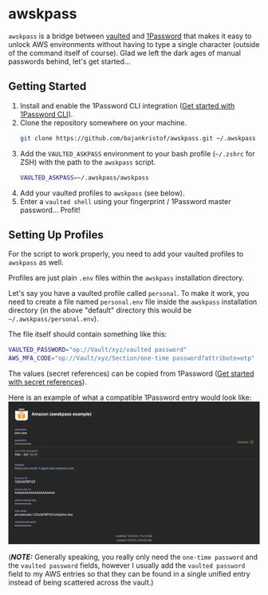 # awskpass
`awskpass` is a bridge between [vaulted](https://github.com/miquella/vaulted) and [1Password](https://1password.com/) that makes it easy to unlock AWS environments without having to type a single character (outside of the command itself of course). Glad we left the dark ages of manual passwords behind, let's get started...

## Getting Started
1. Install and enable the 1Password CLI integration ([Get started with 1Password CLI](https://developer.1password.com/docs/cli/get-started/)).
2. Clone the repository somewhere on your machine.
    ```bash
    git clone https://github.com/bajankristof/awskpass.git ~/.awskpass
    ```
3. Add the `VAULTED_ASKPASS` environment to your bash profile (`~/.zshrc` for ZSH) with the path to the `awskpass` script.
    ```bash
    VAULTED_ASKPASS=~/.awskpass/awskpass
    ```
4. Add your vaulted profiles to `awskpass` (see below).
5. Enter a `vaulted shell` using your fingerprint / 1Password master password... Profit!

## Setting Up Profiles
For the script to work properly, you need to add your vaulted profiles to `awskpass` as well.

Profiles are just plain `.env` files within the `awskpass` installation directory.

Let's say you have a vaulted profile called `personal`. To make it work, you need to create a file named `personal.env` file inside the `awskpass` installation directory (in the above "default" directory this would be `~/.awskpass/personal.env`).

The file itself should contain something like this:
```bash
VAULTED_PASSWORD="op://Vault/xyz/vaulted password"
AWS_MFA_CODE="op://Vault/xyz/Section/one-time password?attribute=otp"
```

The values (secret references) can be copied from 1Password ([Get started with secret references](https://developer.1password.com/docs/cli/secret-references/)).

Here is an example of what a compatible 1Password entry would look like:
![1password-entry](https://github.com/bajankristof/awskpass/blob/main/screenshots/1password-entry.png "1password-entry")

(***NOTE:*** Generally speaking, you really only need the `one-time password` and the `vaulted password` fields, however I usually add the `vaulted password` field to my AWS entries so that they can be found in a single unified entry instead of being scattered across the vault.)
